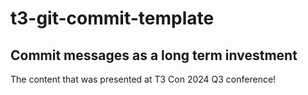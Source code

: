 # t3-git-commit-template

## Commit messages as a long term investment
The content that was presented at T3 Con 2024 Q3 conference!

